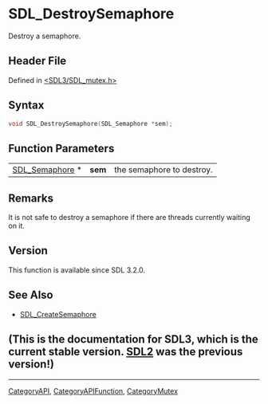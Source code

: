 # SDL_DestroySemaphore

Destroy a semaphore.

## Header File

Defined in [<SDL3/SDL_mutex.h>](https://github.com/libsdl-org/SDL/blob/main/include/SDL3/SDL_mutex.h)

## Syntax

```c
void SDL_DestroySemaphore(SDL_Semaphore *sem);
```

## Function Parameters

|                                  |         |                           |
| -------------------------------- | ------- | ------------------------- |
| [SDL_Semaphore](SDL_Semaphore) * | **sem** | the semaphore to destroy. |

## Remarks

It is not safe to destroy a semaphore if there are threads currently
waiting on it.

## Version

This function is available since SDL 3.2.0.

## See Also

- [SDL_CreateSemaphore](SDL_CreateSemaphore)


## (This is the documentation for SDL3, which is the current stable version. [SDL2](https://wiki.libsdl.org/SDL2/) was the previous version!)



----
[CategoryAPI](CategoryAPI), [CategoryAPIFunction](CategoryAPIFunction), [CategoryMutex](CategoryMutex)

